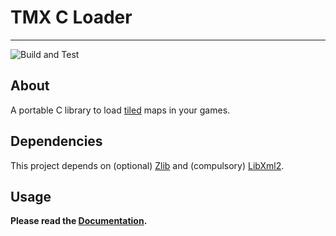 # TMX C Loader

---

![Build and Test](https://github.com/baylej/tmx/workflows/Build%20and%20Test/badge.svg)

## About

A portable C library to load [tiled](http://mapeditor.org) maps in your games.

## Dependencies

This project depends on (optional) [Zlib](http://zlib.net/) and (compulsory) [LibXml2](http://xmlsoft.org).

## Usage

**Please read the [Documentation](http://libtmx.rtfd.io/).**
